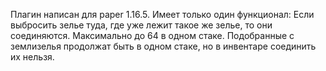 Плагин написан для paper 1.16.5. Имеет только один функционал:
Если выбросить зелье туда, где уже лежит такое же зелье, то они соединяются. Максимально до 64 в одном стаке. Подобранные с землизелья продолжат быть в одном стаке, но в 
инвентаре соединить их нельзя.
